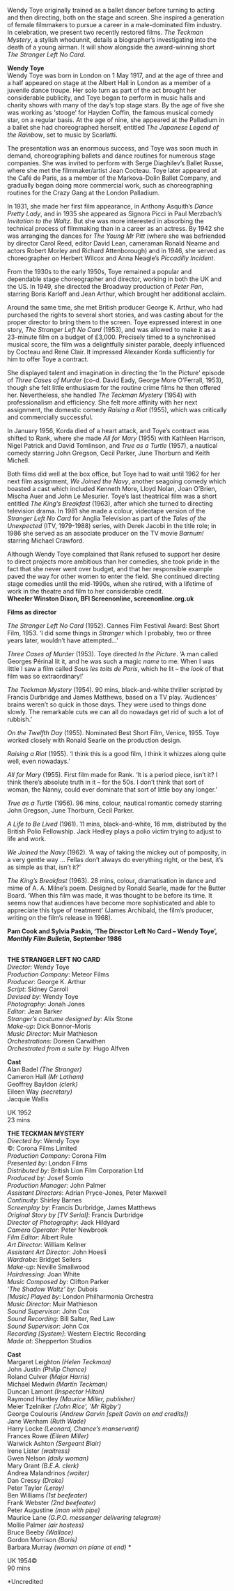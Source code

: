 

Wendy Toye originally trained as a ballet dancer before turning to acting and then directing, both on the stage and screen. She inspired a generation of female filmmakers to pursue a career in a male-dominated film industry. In celebration, we present two recently restored films. _The Teckman Mystery_, a stylish whodunnit, details a biographer’s investigating into the death of a young airman. It will show alongside the award-winning short _The Stranger Left No Card_.

**Wendy Toye**  
Wendy Toye was born in London on 1 May 1917, and at the age of three and a half appeared on stage at the Albert Hall in London as a member of a juvenile dance troupe. Her solo turn as part of the act brought her considerable publicity, and Toye began to perform in music halls and charity shows with many of the day’s top stage stars. By the age of five she was working as ‘stooge’ for Hayden Coffin, the famous musical comedy star, on a regular basis. At the age of nine, she appeared at the Palladium in a ballet she had choreographed herself, entitled  _The Japanese Legend of the Rainbow_, set to music by Scarlatti.

The presentation was an enormous success, and Toye was soon much in demand, choreographing ballets and dance routines for numerous stage companies. She was invited to perform with Serge Diaghilev’s Ballet Russe, where she met the filmmaker/artist Jean Cocteau. Toye later appeared at the Café de Paris, as a member of the Markova-Dolin Ballet Company, and gradually began doing more commercial work, such as choreographing routines for the Crazy Gang at the London Palladium.

In 1931, she made her first film appearance, in Anthony Asquith’s _Dance Pretty Lady_, and in 1935 she appeared as Signora Picci in Paul Merzbach’s _Invitation to the Waltz_. But she was more interested in absorbing the technical process of filmmaking than in a career as an actress. By 1942 she was arranging the dances for _The Young Mr Pitt_ (where she was befriended by director Carol Reed, editor David Lean, cameraman Ronald Neame and actors Robert Morley and Richard Attenborough) and in 1946, she served as choreographer on Herbert Wilcox and Anna Neagle’s _Piccadilly Incident_.

From the 1930s to the early 1950s, Toye remained a popular and dependable stage choreographer and director, working in both the UK and the US. In 1949, she directed the Broadway production of _Peter Pan_, starring Boris Karloff and  Jean Arthur, which brought her additional acclaim.

Around the same time, she met British producer George K. Arthur, who had purchased the rights to several short stories, and was casting about for the proper director to bring them to the screen. Toye expressed interest in one story,  _The Stranger Left No Card_ (1953), and was allowed to make it as a 23-minute film on a budget of £3,000. Precisely timed to a synchronised musical score, the film was a delightfully sinister parable, deeply influenced by Cocteau and René Clair.  It impressed Alexander Korda sufficiently for him to offer Toye a contract.

She displayed talent and imagination in directing the ‘In the Picture’ episode of _Three Cases of Murder_ (co-d. David Eady, George More O’Ferrall, 1953), though she felt little enthusiasm for the routine crime films he then offered her. Nevertheless, she handled _The Teckman Mystery_ (1954) with professionalism and efficiency. She felt more affinity with her next assignment, the domestic comedy _Raising a Riot_ (1955), which was critically and commercially successful.

In January 1956, Korda died of a heart attack, and Toye’s contract was shifted to Rank, where she made _All for Mary_ (1955) with Kathleen Harrison, Nigel Patrick and David Tomlinson, and _True as a Turtle_ (1957), a nautical comedy starring John Gregson, Cecil Parker, June Thorburn and Keith Michell.

Both films did well at the box office, but Toye had to wait until 1962 for her next film assignment, _We Joined the Navy_, another seagoing comedy which boasted a cast which included Kenneth More, Lloyd Nolan, Joan O’Brien, Mischa Auer and John Le Mesurier. Toye’s last theatrical film was a short entitled _The King’s Breakfast_ (1963), after which she turned to directing television drama. In 1981 she made a colour, videotape version of the _Stranger Left No Card_ for Anglia Television as part of the _Tales of the Unexpected_ (ITV, 1979-1988) series, with Derek Jacobi in the title role; in 1986 she served as an associate producer on the TV movie _Barnum!_ starring Michael Crawford.

Although Wendy Toye complained that Rank refused to support her desire to direct projects more ambitious than her comedies, she took pride in the fact that she never went over budget, and that her responsible example paved the way for other women to enter the field. She continued directing stage comedies until the mid-1990s, when she retired, with a lifetime of work in the theatre and film to her considerable credit.  
**Wheeler Winston Dixon, BFI Screenonline, screenonline.org.uk**

**Films as director**

_The Stranger Left No Card_ (1952). Cannes Film Festival Award: Best Short Film, 1953. ‘I did some things in _Stranger_ which I probably, two or three years later, wouldn’t have attempted…’

_Three Cases of Murder_ (1953). Toye directed _In the Picture_. ‘A man called  
Georges Périnal lit it, and he was such a magic _name_ to me. When I was little I  saw a film called _Sous les toits de Paris_, which he lit – the _look_ of that film was  so extraordinary!’

_The Teckman Mystery_ (1954). 90 mins, black-and-white thriller scripted by Francis Durbridge and James Matthews, based on a TV play. ‘Audiences’ brains weren’t so quick in those days. They were used to things done slowly. The remarkable cuts we can all do nowadays get rid of such a lot of rubbish.’

_On the Twelfth Day_ (1955). Nominated Best Short Film, Venice, 1955. Toye worked closely with Ronald Searle on the production design.

_Raising a Riot_ (1955). ‘I think this is a good film, I think it whizzes along quite well, even nowadays.’

_All for Mary_ (1955). First film made for Rank. ‘It is a period piece, isn’t it? I think there’s absolute truth in it – for the 50s. I don’t think that sort of woman, the Nanny, could ever dominate that sort of little boy any longer.’

_True as a Turtle_ (1956). 96 mins, colour, nautical romantic comedy starring  
John Gregson, June Thorburn, Cecil Parker.

_A Life to Be Lived_ (1961). 11 mins, black-and-white, 16 mm, distributed by the British Polio Fellowship. Jack Hedley plays a polio victim trying to adjust to life  and work.

_We Joined the Navy_ (1962). ‘A way of taking the mickey out of pomposity, in a very gentle way ... Fellas don’t always do everything right, or the best, it’s as simple as that, isn’t it?’

_The King’s Breakfast_ (1963). 28 mins, colour, dramatisation in dance and mime of A. A. Milne’s poem. Designed by Ronald Searle, made for the Butter Board.  ‘When this film was made, it was thought to be before its time. It seems now that audiences have become more sophisticated and able to appreciate this type of treatment’ (James Archibald, the film’s producer, writing on the film’s release  in 1968).

**Pam Cook and Sylvia Paskin, ‘The Director Left No Card – Wendy Toye’, _Monthly Film Bulletin_, September 1986**
<br><br>

**THE STRANGER LEFT NO CARD**  
_Director_: Wendy Toye  
_Production Company_: Meteor Films  
_Producer_: George K. Arthur  
_Script_: Sidney Carroll  
_Devised by_: Wendy Toye  
_Photography_: Jonah Jones  
_Editor_: Jean Barker  
_Stranger’s costume designed by_: Alix Stone  
_Make-up_: Dick Bonnor-Moris  
_Music Director_: Muir Mathieson  
_Orchestrations_: Doreen Carwithen  
_Orchestrated from a suite by_: Hugo Alfven

**Cast**  
Alan Badel _(The Stranger)_  
Cameron Hall _(Mr Latham)_  
Geoffrey Bayldon _(clerk)_  
Eileen Way _(secretary)_  
Jacquie Wallis

UK 1952  
23 mins

**THE TECKMAN MYSTERY**  
_Directed by_: Wendy Toye  
©: Corona Films Limited  
_Production Company_: Corona Film  
_Presented by_: London Films  
_Distributed by_: British Lion Film Corporation Ltd  
_Produced by_: Josef Somlo  
_Production Manager_: John Palmer  
_Assistant Directors_: Adrian Pryce-Jones,  Peter Maxwell  
_Continuity_: Shirley Barnes  
_Screenplay by_: Francis Durbridge, James Matthews  
_Original Story by [TV Serial]_: Francis Durbridge  
_Director of Photography_: Jack Hildyard  
_Camera Operator_: Peter Newbrook  
_Film Editor_: Albert Rule  
_Art Director_: William Kellner  
_Assistant Art Director_: John Hoesli  
_Wardrobe_: Bridget Sellers  
_Make-up_: Neville Smallwood  
_Hairdressing_: Joan White  
_Music Composed by_: Clifton Parker  
_‘The Shadow Waltz’ by_: Dubois  
_[Music] Played by_: London Philharmonia Orchestra  
_Music Director_: Muir Mathieson  
_Sound Supervisor_: John Cox  
_Sound Recording_: Bill Salter, Red Law  
_Sound Supervisor_: John Cox  
_Recording [System]_: Western Electric Recording  
_Made at_: Shepperton Studios

**Cast**  
Margaret Leighton _(Helen Teckman)_  
John Justin _(Philip Chance)_  
Roland Culver _(Major Harris)_  
Michael Medwin _(Martin Teckman)_  
Duncan Lamont _(Inspector Hilton)_  
Raymond Huntley _(Maurice Miller, publisher)_  
Meier Tzelniker _(‘John Rice’, ‘Mr Rigby’)_  
George Coulouris _(Andrew Garvin [spelt Gavin on end credits])_  
Jane Wenham _(Ruth Wade)_  
Harry Locke _(Leonard, Chance’s manservant)_  
Frances Rowe _(Eileen Miller)_  
Warwick Ashton _(Sergeant Blair)_  
Irene Lister _(waitress)_  
Gwen Nelson _(daily woman)_  
Mary Grant _(B.E.A. clerk)_  
Andrea Malandrinos _(waiter)_  
Dan Cressy _(Drake)_  
Peter Taylor _(Leroy)_  
Ben Williams _(1st beefeater)_  
Frank Webster _(2nd beefeater)_  
Peter Augustine _(man with pipe)_  
Maurice Lane _(G.P.O. messenger delivering telegram)_  
Mollie Palmer _(air hostess)_  
Bruce Beeby _(Wallace)_  
Gordon Morrison _(Boris)_  
Barbara Murray _(woman on plane at end)_ *

UK 1954©  
90 mins

*Uncredited
<br><br>
<!--stackedit_data:
eyJoaXN0b3J5IjpbNjEyMTAyMTM2XX0=
-->